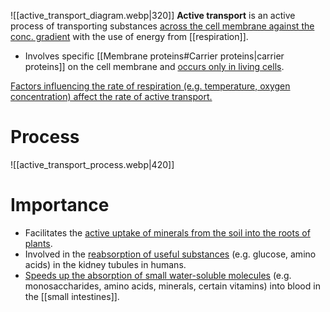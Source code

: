 ![[active_transport_diagram.webp|320]]
**Active transport** is an active process of transporting substances <u>across the cell membrane against the conc. gradient</u> with the use of energy from [[respiration]].
- Involves specific [[Membrane proteins#Carrier proteins|carrier proteins]] on the cell membrane and <u>occurs only in living cells</u>.

<u>Factors influencing the rate of respiration (e.g. temperature, oxygen concentration) affect the rate of active transport.</u>

# Process
![[active_transport_process.webp|420]]

# Importance
- Facilitates the <u>active uptake of minerals from the soil into the roots of plants</u>.
- Involved in the <u>reabsorption of useful substances</u> (e.g. glucose, amino acids) in the <span class="hi-blue">kidney tubules</u> in humans.
- <u>Speeds up the absorption of small water-soluble molecules</u> (e.g. monosaccharides, amino acids, minerals, certain vitamins) into blood in the [[small intestines]].
